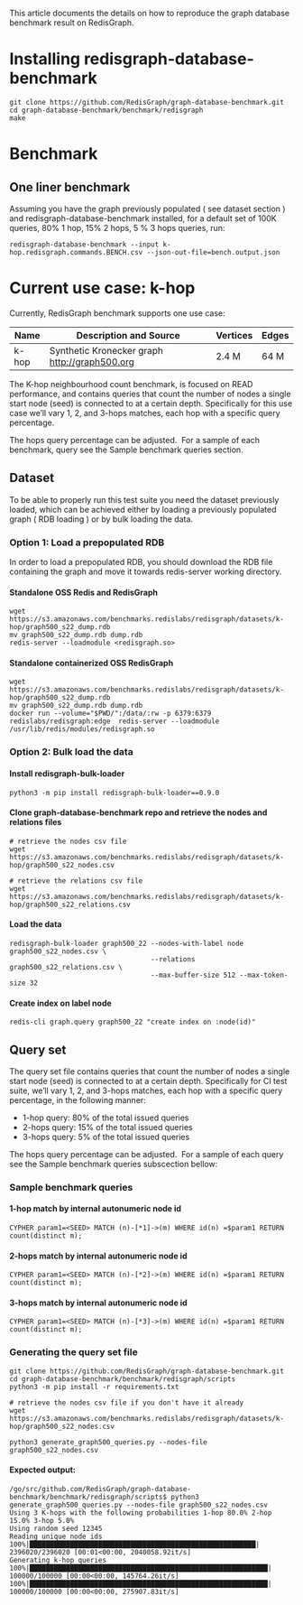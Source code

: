
This article documents the details on how to reproduce the graph database benchmark result on RedisGraph.

# Installing redisgraph-database-benchmark

```
git clone https://github.com/RedisGraph/graph-database-benchmark.git
cd graph-database-benchmark/benchmark/redisgraph
make
```

# Benchmark
## One liner benchmark 

Assuming you have the graph previously populated ( see dataset section ) and  redisgraph-database-benchmark installed, for a default set of 100K queries,  80% 1 hop, 15% 2 hops, 5 % 3 hops queries, run:
```
redisgraph-database-benchmark --input k-hop.redisgraph.commands.BENCH.csv --json-out-file=bench.output.json
```

# Current use case: k-hop

Currently, RedisGraph benchmark supports one use case:

Name | Description and Source | Vertices | Edges
-- | -- | -- | --
k-hop | Synthetic Kronecker graph http://graph500.org | 2.4 M | 64 M

The K-hop neighbourhood count benchmark, is focused on READ performance, and contains queries that count the number of nodes a single start node (seed) is connected to at a certain depth. Specifically for this use case we’ll vary 1, 2, and 3-hops matches, each hop with a specific query percentage.  

The hops query percentage can be adjusted.  For a sample of each benchmark, query see the Sample benchmark queries section.


## Dataset
To be able to properly run this test suite you need the dataset previously loaded, which can be achieved either by loading a previously populated graph ( RDB loading ) or by bulk loading the data.  

### Option 1: Load a prepopulated RDB

In order to load a prepopulated RDB, you should download the  RDB file containing the graph and move it towards redis-server working directory.

#### Standalone OSS Redis and RedisGraph
```
wget https://s3.amazonaws.com/benchmarks.redislabs/redisgraph/datasets/k-hop/graph500_s22_dump.rdb 
mv graph500_s22_dump.rdb dump.rdb
redis-server --loadmodule <redisgraph.so>
```
#### Standalone containerized OSS RedisGraph
```
wget https://s3.amazonaws.com/benchmarks.redislabs/redisgraph/datasets/k-hop/graph500_s22_dump.rdb
mv graph500_s22_dump.rdb dump.rdb
docker run --volume="$PWD/":/data/:rw -p 6379:6379 redislabs/redisgraph:edge  redis-server --loadmodule /usr/lib/redis/modules/redisgraph.so
```

### Option 2: Bulk load the data

#### Install redisgraph-bulk-loader
```
python3 -m pip install redisgraph-bulk-loader==0.9.0
```

#### Clone  graph-database-benchmark repo and retrieve the nodes and relations files 
```
# retrieve the nodes csv file
wget https://s3.amazonaws.com/benchmarks.redislabs/redisgraph/datasets/k-hop/graph500_s22_nodes.csv

# retrieve the relations csv file
wget https://s3.amazonaws.com/benchmarks.redislabs/redisgraph/datasets/k-hop/graph500_s22_relations.csv
```

#### Load the data 
```
redisgraph-bulk-loader graph500_22 --nodes-with-label node graph500_s22_nodes.csv \
                                   --relations graph500_s22_relations.csv \
                                   --max-buffer-size 512 --max-token-size 32
```

#### Create index on label node
```
redis-cli graph.query graph500_22 "create index on :node(id)"
```

## Query set

The query set file contains queries that count the number of nodes a single start node (seed) is connected to at a certain depth. Specifically for CI test suite, we’ll vary 1, 2, and 3-hops matches, each hop with a specific query percentage, in the following manner:

- 1-hop query: 80% of the total issued queries
- 2-hops query: 15% of the total issued queries
- 3-hops query: 5% of the total issued queries

The hops query percentage can be adjusted.  For a sample of each query see the Sample benchmark queries subscection bellow:

### Sample benchmark queries

#### 1-hop match by internal autonumeric node id
```
CYPHER param1=<SEED> MATCH (n)-[*1]->(m) WHERE id(n) =$param1 RETURN count(distinct m);
```

#### 2-hops match by internal autonumeric node id
```
CYPHER param1=<SEED> MATCH (n)-[*2]->(m) WHERE id(n) =$param1 RETURN count(distinct m);
```

#### 3-hops match by internal autonumeric node id
```
CYPHER param1=<SEED> MATCH (n)-[*3]->(m) WHERE id(n) =$param1 RETURN count(distinct m);
```

### Generating the query set file

```
git clone https://github.com/RedisGraph/graph-database-benchmark.git
cd graph-database-benchmark/benchmark/redisgraph/scripts
python3 -m pip install -r requirements.txt

# retrieve the nodes csv file if you don't have it already
wget https://s3.amazonaws.com/benchmarks.redislabs/redisgraph/datasets/k-hop/graph500_s22_nodes.csv

python3 generate_graph500_queries.py --nodes-file graph500_s22_nodes.csv
```

#### Expected output:
```
/go/src/github.com/RedisGraph/graph-database-benchmark/benchmark/redisgraph/scripts$ python3 generate_graph500_queries.py --nodes-file graph500_s22_nodes.csv
Using 3 K-hops with the following probabilities 1-hop 80.0% 2-hop 15.0% 3-hop 5.0%
Using random seed 12345
Reading unique node ids
100%|████████████████████████████████████████████████████████| 2396020/2396020 [00:01<00:00, 2040058.92it/s]
Generating k-hop queries
100%|███████████████████████████████████████████████████████████| 100000/100000 [00:00<00:00, 145764.26it/s]
100%|███████████████████████████████████████████████████████████| 100000/100000 [00:00<00:00, 275907.83it/s]
```
